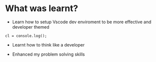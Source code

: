 # What was learnt?

- Learn how to setup Vscode dev enviroment to be more effective and developer themed

```Js
cl = console.log();
```

- Learnt how to think like a developer

- Enhanced my problem solving skills
